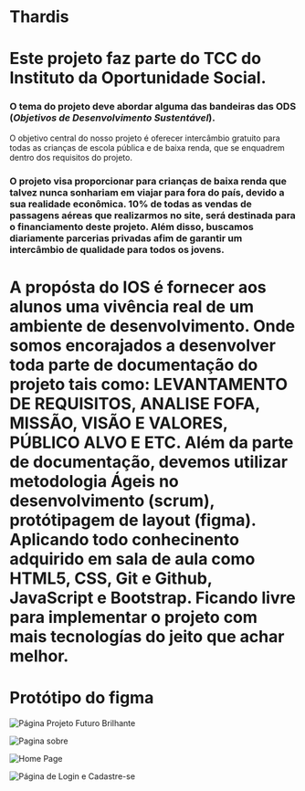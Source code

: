 # Thardis

# Este projeto faz parte do TCC do Instituto da Oportunidade Social.

### O tema do projeto deve abordar alguma das bandeiras das ODS (*Objetivos de Desenvolvimento Sustentável*).
 O objetivo central do nosso projeto é oferecer intercâmbio gratuito para todas as crianças de escola pública e de baixa renda, que se enquadrem dentro dos requisitos do projeto.

### O projeto visa proporcionar para crianças de baixa renda que talvez nunca sonhariam em viajar para fora do país, devido a sua realidade econômica.  10% de todas as vendas de passagens aéreas que realizarmos no site, será destinada para o financiamento  deste projeto. Além disso, buscamos diariamente parcerias privadas afim de garantir um intercâmbio de qualidade para todos os jovens. 

# A propósta do IOS é fornecer aos alunos uma vivência real de um ambiente de desenvolvimento. Onde somos encorajados a desenvolver toda parte de documentação do projeto tais como: LEVANTAMENTO DE REQUISITOS, ANALISE FOFA, MISSÃO, VISÃO E VALORES, PÚBLICO ALVO E ETC. Além da parte de documentação, devemos utilizar metodologia Ágeis no desenvolvimento (scrum), protótipagem de layout (figma). Aplicando todo conhecinento adquirido em sala de aula como HTML5, CSS, Git e Github, JavaScript e Bootstrap. Ficando livre para implementar o projeto com mais tecnologías do jeito que achar melhor.  

<!-- # ENVOLVIDOS NO PROJETO :  -->


# Protótipo do figma 

![Página Projeto Futuro Brilhante ](assets/IMG/projetoFuturo/Figma/Projeto_futuro_brilhante.png)

![Pagina sobre](assets/IMG/projetoFuturo/Figma/SobreNos.png)

![Home Page](assets/IMG/projetoFuturo/Figma/HomePage.png)

![Página de Login e Cadastre-se](assets/IMG/projetoFuturo/Figma/Login.png)